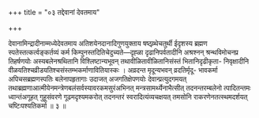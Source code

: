 +++
title = "०३ तद्देवानां देवतमाय"

+++

देवानामिन्द्रादीनाम्मध्येदेवतमाय अतिशयेनदानादिगुणयुक्ताय षष्ठ्य्र्थेचतुर्थी ईदृशस्य ब्रह्मण स्पतेस्तत्कर्त्वङ्कर्तव्यं कर्म किम्पुनस्तदितिचेदुच्यते—दृह्ळा दृढानिपर्वतादीनि अश्रश्नन् श्रन्थविमोचनप्र तिहर्षणयोः अस्यबलेनश्रथितानि विश्लिष्टान्यभूवन् तथावीळितावीळितानिसंस्तं भितानिदृढीकृता- निवृक्षादीनि वीळयतिश्चव्रीडयतिश्चसंस्तम्भकर्माणावितियास्कः । अव्रदन्त मृदून्यभवन् व्रदतिर्मृदू- भावकर्मा अपिचसब्रह्मणस्पतिः बलेनापहृतागाः उदाजत् अजगतिक्षेपणयोः देवान्प्रत्युदगमयत् तथाब्रह्मणाआत्मीयेनमन्त्रेणबलंसर्वस्यावरकमसुरंअभिनत् मन्त्रसामर्थ्येनाभैत्सीत् तदनन्तरम्बलेनो त्पादितन्तमः ध्वान्तंअगूहत् गुहूसंवरणे गूढमदृश्यमकरोत् तदनन्तरं स्वरादित्यंव्यचक्षयत् तमसोनि राकरणेनतत्स्थमदर्शयत् चष्टिःपश्यतिकर्मा ॥ ३ ॥